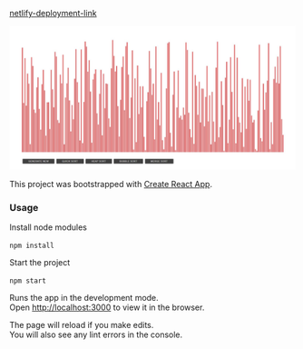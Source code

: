 
[netlify-deployment-link](https://5e5e4c576ee97501e90f3a7b--s0rting-visualizer.netlify.com/)

<img src="./sort.jpg">

This project was bootstrapped with [Create React App](https://github.com/facebook/create-react-app).

### Usage

Install node modules 

`npm install`

Start the project
 
 `npm start`

Runs the app in the development mode.<br />
Open [http://localhost:3000](http://localhost:3000) to view it in the browser.

The page will reload if you make edits.<br />
You will also see any lint errors in the console.
